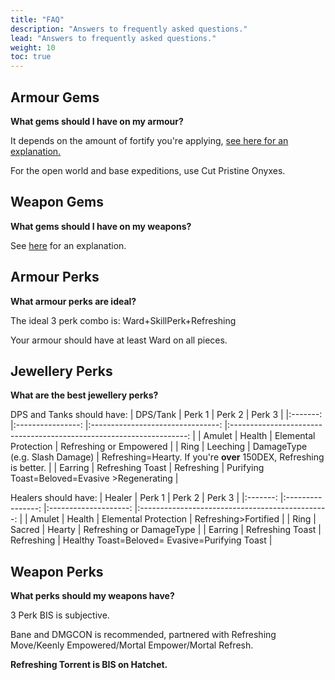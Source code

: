 ```yaml
---
title: "FAQ"
description: "Answers to frequently asked questions."
lead: "Answers to frequently asked questions."
weight: 10
toc: true
---
```


## Armour Gems
**What gems should I have on my armour?**

It depends on the amount of fortify you're applying, [see here for an explanation.](/nw/info/pve/gemchoices/) 

For the open world and base expeditions, use Cut Pristine Onyxes.

## Weapon Gems
**What gems should I have on my weapons?**

See [here](/nw/info/pve/gemchoices/#dps) for an explanation.


## Armour Perks
**What armour perks are ideal?**

The ideal 3 perk combo is: Ward+SkillPerk+Refreshing

Your armour should have at least Ward on all pieces.

## Jewellery Perks
**What are the best jewellery perks?**

DPS and Tanks should have:
|   DPS/Tank   	|      Perk 1      	|              Perk 2              	|                                Perk 3                               	|
|:-------:	|:----------------:	|:--------------------------------:	|:-------------------------------------------------------------------:	|
|  Amulet 	|      Health      	|       Elemental  Protection      	|                         Refreshing or Empowered                        	|
|   Ring  	|     Leeching     	| DamageType   (e.g. Slash Damage) 	| Refreshing=Hearty.  If you're **over** 150DEX, Refreshing is better. 	|
| Earring 	| Refreshing Toast 	|            Refreshing            	|             Purifying Toast=Beloved=Evasive >Regenerating            	|

Healers should have:
|  Healer 	|      Perk 1      	|        Perk 2        	|                      Perk 3                     	|
|:-------:	|:----------------:	|:--------------------:	|:-----------------------------------------------:	|
|  Amulet 	|      Health      	| Elemental Protection 	|               Refreshing>Fortified              	|
|   Ring  	|      Sacred      	|        Hearty        	|             Refreshing or DamageType            	|
| Earring 	| Refreshing Toast 	|      Refreshing      	| Healthy Toast=Beloved=  Evasive=Purifying Toast 	|

## Weapon Perks
**What perks should my weapons have?**

3 Perk BIS is subjective. 

Bane and DMGCON is recommended, partnered with Refreshing Move/Keenly Empowered/Mortal Empower/Mortal Refresh. 

**Refreshing Torrent is BIS on Hatchet.**